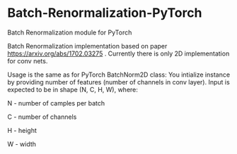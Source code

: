 # Batch-Renormalization-PyTorch
Batch Renormalization module  for PyTorch

Batch Renormalization implementation based on paper https://arxiv.org/abs/1702.03275 . 
Currently there is only 2D implementation for conv nets.

Usage is the same as for PyTorch BatchNorm2D class:
You intialize instance by providing number of features (number of channels in conv layer).
Input is expected to be in shape (N, C, H, W), where:

N - number of camples per batch

C - number of channels

H - height

W - width

